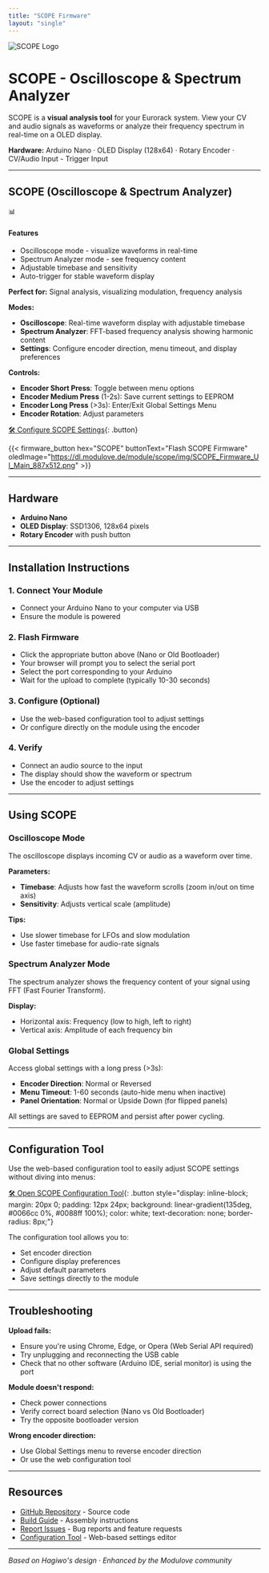 ```yaml
---
title: "SCOPE Firmware"
layout: "single"
---
```


<img src="https://dl.modulove.de/module/scope/img/SCOPE_Logo_Gradient.png" alt="SCOPE Logo" class="module-header-logo">

# SCOPE - Oscilloscope & Spectrum Analyzer

SCOPE is a **visual analysis tool** for your Eurorack system. View your CV and audio signals as waveforms or analyze their frequency spectrum in real-time on a OLED display.

**Hardware:** Arduino Nano · OLED Display (128x64) · Rotary Encoder · CV/Audio Input - Trigger Input

---

<div class="firmware-section">

## SCOPE (Oscilloscope & Spectrum Analyzer)

<div class="firmware-header">
  <div class="firmware-image">📊</div>
  <div class="firmware-description">
    <h4>Features</h4>
    <ul>
      <li>Oscilloscope mode - visualize waveforms in real-time</li>
      <li>Spectrum Analyzer mode - see frequency content</li>
      <li>Adjustable timebase and sensitivity</li>
      <li>Auto-trigger for stable waveform display</li>
    </ul>
  </div>
</div>

**Perfect for:** Signal analysis, visualizing modulation, frequency analysis

**Modes:**
- **Oscilloscope**: Real-time waveform display with adjustable timebase
- **Spectrum Analyzer**: FFT-based frequency analysis showing harmonic content
- **Settings**: Configure encoder direction, menu timeout, and display preferences

**Controls:**
- **Encoder Short Press**: Toggle between menu options
- **Encoder Medium Press** (1-2s): Save current settings to EEPROM
- **Encoder Long Press** (>3s): Enter/Exit Global Settings Menu
- **Encoder Rotation**: Adjust parameters

[🛠️ Configure SCOPE Settings](/config/scope.html){: .button}

{{< firmware_button hex="SCOPE" buttonText="Flash SCOPE Firmware" oledImage="https://dl.modulove.de/module/scope/img/SCOPE_Firmware_UI_Main_887x512.png" >}}

</div>

---

## Hardware

- **Arduino Nano**
- **OLED Display**: SSD1306, 128x64 pixels
- **Rotary Encoder** with push button

---

## Installation Instructions

### 1. Connect Your Module
- Connect your Arduino Nano to your computer via USB
- Ensure the module is powered

### 2. Flash Firmware
- Click the appropriate button above (Nano or Old Bootloader)
- Your browser will prompt you to select the serial port
- Select the port corresponding to your Arduino
- Wait for the upload to complete (typically 10-30 seconds)

### 3. Configure (Optional)
- Use the web-based configuration tool to adjust settings
- Or configure directly on the module using the encoder

### 4. Verify
- Connect an audio source to the input
- The display should show the waveform or spectrum
- Use the encoder to adjust settings

---

## Using SCOPE

### Oscilloscope Mode

The oscilloscope displays incoming CV or audio as a waveform over time.

**Parameters:**
- **Timebase**: Adjusts how fast the waveform scrolls (zoom in/out on time axis)
- **Sensitivity**: Adjusts vertical scale (amplitude)

**Tips:**
- Use slower timebase for LFOs and slow modulation
- Use faster timebase for audio-rate signals

### Spectrum Analyzer Mode

The spectrum analyzer shows the frequency content of your signal using FFT (Fast Fourier Transform).

**Display:**
- Horizontal axis: Frequency (low to high, left to right)
- Vertical axis: Amplitude of each frequency bin

### Global Settings

Access global settings with a long press (>3s):

- **Encoder Direction**: Normal or Reversed
- **Menu Timeout**: 1-60 seconds (auto-hide menu when inactive)
- **Panel Orientation**: Normal or Upside Down (for flipped panels)

All settings are saved to EEPROM and persist after power cycling.

---

## Configuration Tool

Use the web-based configuration tool to easily adjust SCOPE settings without diving into menus:

[🛠️ Open SCOPE Configuration Tool](/config/scope.html){: .button style="display: inline-block; margin: 20px 0; padding: 12px 24px; background: linear-gradient(135deg, #0066cc 0%, #0088ff 100%); color: white; text-decoration: none; border-radius: 8px;"}

The configuration tool allows you to:
- Set encoder direction
- Configure display preferences
- Adjust default parameters
- Save settings directly to the module

---

## Troubleshooting

**Upload fails:**
- Ensure you're using Chrome, Edge, or Opera (Web Serial API required)
- Try unplugging and reconnecting the USB cable
- Check that no other software (Arduino IDE, serial monitor) is using the port

**Module doesn't respond:**
- Check power connections
- Verify correct board selection (Nano vs Old Bootloader)
- Try the opposite bootloader version

**Wrong encoder direction:**
- Use Global Settings menu to reverse encoder direction
- Or use the web configuration tool

---

## Resources

- [GitHub Repository](https://github.com/modulove/SCOPE) - Source code
- [Build Guide](https://github.com/modulove/SCOPE/blob/main/README.md) - Assembly instructions
- [Report Issues](https://github.com/modulove/SCOPE/issues) - Bug reports and feature requests
- [Configuration Tool](/config/scope.html) - Web-based settings editor

---

*Based on Hagiwo's design · Enhanced by the Modulove community*

